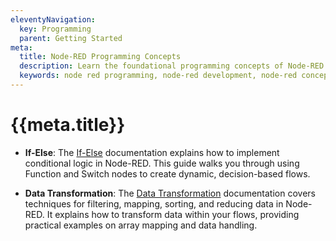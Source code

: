```yaml
---
eleventyNavigation:
  key: Programming
  parent: Getting Started
meta:
  title: Node-RED Programming Concepts
  description: Learn the foundational programming concepts of Node-RED to enhance your development process.
  keywords: node red programming, node-red development, node-red concepts
---
```


# {{meta.title}}

- **If-Else**: The [If-Else](./if-else) documentation explains how to implement conditional logic in Node-RED. This guide walks you through using Function and Switch nodes to create dynamic, decision-based flows.
  
- **Data Transformation**: The [Data Transformation](./data-transformation) documentation covers techniques for filtering, mapping, sorting, and reducing data in Node-RED. It explains how to transform data within your flows, providing practical examples on array mapping and data handling.
